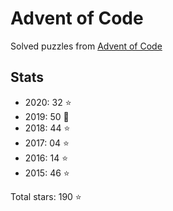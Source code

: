 # Advent of Code

Solved puzzles from [Advent of Code](https://adventofcode.com)

## Stats

- 2020: 32 :star:
- 2019: 50 :star2:
- 2018: 44 :star:
- 2017: 04 :star:
- 2016: 14 :star:
- 2015: 46 :star:

Total stars: 190 :star:
